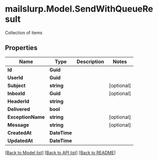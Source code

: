# mailslurp.Model.SendWithQueueResult
Collection of items
## Properties

Name | Type | Description | Notes
------------ | ------------- | ------------- | -------------
**Id** | **Guid** |  | 
**UserId** | **Guid** |  | 
**Subject** | **string** |  | [optional] 
**InboxId** | **Guid** |  | [optional] 
**HeaderId** | **string** |  | 
**Delivered** | **bool** |  | 
**ExceptionName** | **string** |  | [optional] 
**Message** | **string** |  | [optional] 
**CreatedAt** | **DateTime** |  | 
**UpdatedAt** | **DateTime** |  | 

[[Back to Model list]](../README#documentation-for-models) [[Back to API list]](../README#documentation-for-api-endpoints) [[Back to README]](../README)

